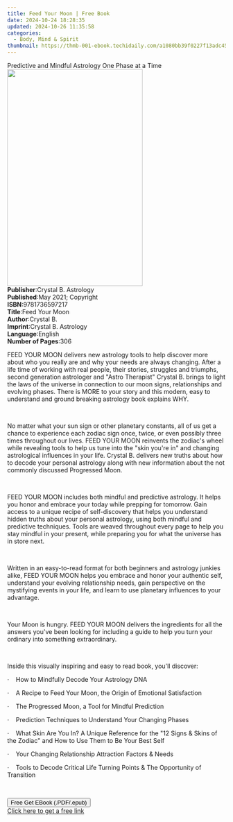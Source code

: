 ```yaml
---
title: Feed Your Moon | Free Book
date: 2024-10-24 18:28:35
updated: 2024-10-26 11:35:58
categories:
  - Body, Mind & Spirit
thumbnail: https://thmb-001-ebook.techidaily.com/a1080bb39f0227f13adc45ecde1ce0a9ede90ff8b72297d42b466c4fe9a47f06.jpg
---
```

<main id="book-container">
  <div class="flex flex-col">
    <div class="book-brief flex-1 py-6 px-4 sm:p-6 md:py-10 md:px-8">
      <!-- brief-->
      <div class="book-brief-main">
        Predictive and Mindful Astrology One Phase at a Time
      </div>
    </div>
    <div
      class="book-meta-info flex-1 grid gap-4 col-start-1 col-end-3 row-start-1 sm:mb-6 sm:grid-cols-4 lg:gap-6 lg:col-start-2 lg:row-end-6 lg:row-span-6 lg:mb-0"
    >
      <div
        class="book-meta-info-left place-content-center mt-4 p-4 text-sm leading-6 col-start-2 col-span-2 dark:text-slate-400"
      >
        <img
          class="w-full h-500 object-cover rounded-lg sm:h-255 sm:col-span-2 lg:col-span-full"
          src="https://img-001-ebook.techidaily.com/54ddb06caf748d7b756dc9eea526d68c48e64effed57488d58257943834ebb96.jpg"
          alt=""
          width="312"
          height="500"
        />
      </div>
      <div
        class="book-meta-info-right mt-2 col-start-1 row-start-2 col-span-3 self-center"
      >
        <!-- meta data  -->
        <div class="flex flex-col px-4 md:px-8">
          <div class="flex-1">
            <strong>Publisher</strong>:<span class="px-2"
              >Crystal B. Astrology</span
            >
          </div>
          <div class="flex-1">
            <strong>Published</strong>:<span class="px-2"
              >May 2021; Copyright</span
            >
          </div>
          <div class="flex-1">
            <strong>ISBN</strong>:<span class="px-2">9781736597217</span>
          </div>
          <div class="flex-1">
            <strong>Title</strong>:<span class="px-2">Feed Your Moon</span>
          </div>
          <div class="flex-1">
            <strong>Author</strong>:<span class="px-2">Crystal B.</span>
          </div>
          <div class="flex-1">
            <strong>Imprint</strong>:<span class="px-2"
              >Crystal B. Astrology</span
            >
          </div>
          <div class="flex-1">
            <strong>Language</strong>:<span class="px-2">English</span>
          </div>
          <div class="flex-1">
            <strong>Number of Pages</strong>:<span class="px-2">306</span>
          </div>
        </div>
      </div>
    </div>
    <div class="book-description flex-1 py-6 px-4 sm:p-6 md:py-10 md:px-8">
      <div class="book-description-main">
        <div accordion-content="" id="description">
          <p>
            FEED YOUR MOON delivers new astrology tools to help discover more
            about who you really are and why your needs are always changing.
            After a life time of working with real people, their stories,
            struggles and triumphs, second generation astrologer and "Astro
            Therapist" Crystal B. brings to light the laws of the universe in
            connection to our moon signs, relationships and evolving phases.
            There is MORE to your story and this modern, easy to understand and
            ground breaking astrology book explains WHY.
          </p>
          <p>&nbsp;</p>
          <p>
            No matter what your sun sign or other planetary constants, all of us
            get a chance to experience each zodiac sign once, twice, or even
            possibly three times throughout our lives. FEED YOUR MOON reinvents
            the zodiac's wheel while revealing tools to help us tune into the
            "skin you're in" and changing astrological influences in your life.
            Crystal B. delivers new truths about how to decode your personal
            astrology along with new information about the not commonly
            discussed Progressed Moon.&nbsp;
          </p>
          <p>&nbsp;</p>
          <p>
            FEED YOUR MOON includes both mindful and predictive astrology. It
            helps you honor and embrace your today while prepping for tomorrow.
            Gain access to a unique recipe of self-discovery that helps you
            understand hidden truths about your personal astrology, using both
            mindful and predictive techniques. Tools are weaved throughout every
            page to help you stay mindful in your present, while preparing you
            for what the universe has in store next.&nbsp;
          </p>
          <p>&nbsp;</p>
          <p>
            Written in an easy-to-read format for both beginners and astrology
            junkies alike, FEED YOUR MOON helps you embrace and honor your
            authentic self, understand your evolving relationship needs, gain
            perspective on the mystifying events in your life, and learn to use
            planetary influences to your advantage.&nbsp;
          </p>
          <p>&nbsp;</p>
          <p>
            Your Moon is hungry. FEED YOUR MOON delivers the ingredients for all
            the answers you've been looking for including a guide to help you
            turn your ordinary into something extraordinary.
          </p>
          <p>&nbsp;</p>
          <p>
            Inside this visually inspiring and easy to read book, you'll
            discover:
          </p>
          <p>
            ·&nbsp;&nbsp;&nbsp;&nbsp;How to Mindfully Decode Your Astrology DNA
          </p>
          <p>
            ·&nbsp;&nbsp;&nbsp;&nbsp;A Recipe to Feed Your Moon, the Origin of
            Emotional Satisfaction
          </p>
          <p>
            ·&nbsp;&nbsp;&nbsp;&nbsp;The Progressed Moon, a Tool for Mindful
            Prediction
          </p>
          <p>
            ·&nbsp;&nbsp;&nbsp;&nbsp;Prediction Techniques to Understand Your
            Changing Phases&nbsp;
          </p>
          <p>
            ·&nbsp;&nbsp;&nbsp;&nbsp;What Skin Are You In? A Unique Reference
            for the "12 Signs &amp; Skins of the Zodiac" and How to Use Them to
            Be Your Best Self
          </p>
          <p>
            ·&nbsp;&nbsp;&nbsp;&nbsp;Your Changing Relationship Attraction
            Factors &amp; Needs
          </p>
          <p>
            ·&nbsp;&nbsp;&nbsp;&nbsp;Tools to Decode Critical Life Turning
            Points &amp; The Opportunity of Transition
          </p>
          <p><br /></p>
        </div>
        <div class="accordion-fader"></div>
      </div>
    </div>
    <div class="book-excerpts flex-1 py-6 px-4 sm:p-6 md:py-10 md:px-8"></div>
    <div
      class="book-about-author flex-1 py-6 px-4 sm:p-6 md:py-10 md:px-8"
    ></div>
    <div class="book-free-get flex-1 py-6 px-4 sm:p-6 md:py-10 md:px-8">
      <button
        id="btn-free-get"
        class="bg-blue-500 hover:bg-blue-700 text-white font-bold py-2 px-4 rounded"
      >
        Free Get EBook (.PDF/.epub)
      </button>
      <div id="countdown-display" class="px-2 text-lg mt-2"></div>
      <a
        id="free-link"
        class="hidden bg-blue-500 hover:bg-blue-700 text-white font-bold py-2 px-4 rounded"
        href="https://www.ebooks.com/en-us/book/210500297/feed-your-moon/crystal-b/"
        target="_blank"
        >Click here to get a free link</a
      >
    </div>
    <script>
      let countdownTime = 0;
      let countdownInterval = null;
      document
        .getElementById('btn-free-get')
        .addEventListener('click', startCountdown);
      function startCountdown() {
        countdownTime = new Date().getTime() + 60000 * 3;
        countdownInterval = setInterval(updateCountdown, 1000);
        document.getElementById('btn-free-get').disabled = true;
        document
          .getElementById('btn-free-get')
          .classList.add('bg-gray-500', 'cursor-not-allowed');
      }
      function updateCountdown() {
        let currentTime = new Date().getTime();
        let timeLeft = countdownTime - currentTime;
        let secondsLeft = Math.floor(timeLeft / 1000);
        document.getElementById('countdown-display').innerHTML =
          `Remaining time: ${secondsLeft} seconds.`;
        if (secondsLeft <= 0) {
          clearInterval(countdownInterval);
          document.getElementById('btn-free-get').classList.add('hidden');
          document.getElementById('free-link').classList.remove('hidden');
          document.getElementById('countdown-display').innerHTML = '';
        }
      }
    </script>
  </div>
</main>
